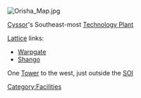 ![](Orisha_Map.jpg "Orisha_Map.jpg")

[Cyssor](Cyssor "wikilink")'s Southeast-most [Technology
Plant](Technology_Plant "wikilink")

[Lattice](Lattice "wikilink") links:

-   [Warpgate](Warpgate "wikilink")
-   [Shango](Shango "wikilink")

One [Tower](Tower "wikilink") to the west, just outside the
[SOI](SOI "wikilink")

[Category:Facilities](Category:Facilities "wikilink")